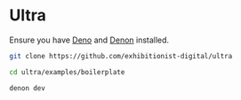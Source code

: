 # Ultra

Ensure you have [Deno](https://deno.land/) and
[Denon](https://deno.land/x/denon) installed.

```bash
git clone https://github.com/exhibitionist-digital/ultra

cd ultra/examples/boilerplate

denon dev
```
